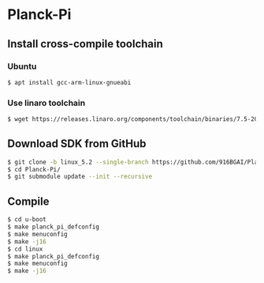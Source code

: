 # Planck-Pi
## Install cross-compile toolchain
### Ubuntu
```bash
$ apt install gcc-arm-linux-gnueabi
```
### Use linaro toolchain
```bash
$ wget https://releases.linaro.org/components/toolchain/binaries/7.5-2019.12/arm-linux-gnueabi/gcc-linaro-7.5.0-2019.12-x86_64_arm-linux-gnueabi.tar.xz
```
## Download SDK from GitHub
```bash
$ git clone -b linux_5.2 --single-branch https://github.com/916BGAI/Planck-Pi.git
$ cd Planck-Pi/
$ git submodule update --init --recursive
```
## Compile
```bash
$ cd u-boot
$ make planck_pi_defconfig
$ make menuconfig
$ make -j16
$ cd linux
$ make planck_pi_defconfig
$ make menuconfig
$ make -j16
```

